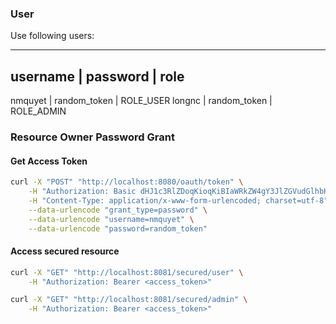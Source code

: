 ### User

Use following users:

------------------------------------
username | password     | role
------------------------------------
nmquyet  | random_token | ROLE_USER
longnc   | random_token | ROLE_ADMIN

### Resource Owner Password Grant

#### Get Access Token 

```sh
curl -X "POST" "http://localhost:8080/oauth/token" \
    -H "Authorization: Basic dHJ1c3RlZDoqKioqKiBIaWRkZW4gY3JlZGVudGlhbHMgKioqKio=" \
    -H "Content-Type: application/x-www-form-urlencoded; charset=utf-8" \
    --data-urlencode "grant_type=password" \
    --data-urlencode "username=nmquyet" \
    --data-urlencode "password=random_token"
```

#### Access secured resource

```sh
curl -X "GET" "http://localhost:8081/secured/user" \
    -H "Authorization: Bearer <access_token>"
```

```sh
curl -X "GET" "http://localhost:8081/secured/admin" \
    -H "Authorization: Bearer <access_token>"
```
